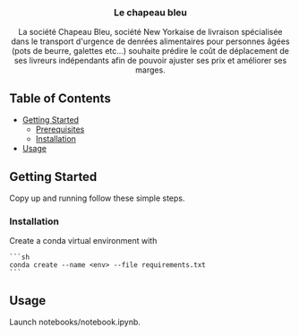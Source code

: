 <p align="center">
  <h3 align="center">Le chapeau bleu</h3>

  <p align="center">La société Chapeau Bleu, société New Yorkaise de livraison spécialisée dans le transport d'urgence de denrées alimentaires pour personnes âgées (pots de beurre, galettes etc...) souhaite prédire le coût de déplacement de ses livreurs indépendants afin de pouvoir ajuster ses prix et améliorer ses marges.</p>
</p>

<!-- TABLE OF CONTENTS -->
## Table of Contents

* [Getting Started](#getting-started)
  * [Prerequisites](#prerequisites)
  * [Installation](#installation)
* [Usage](#usage)

<!-- GETTING STARTED -->
## Getting Started

Copy up and running follow these simple steps.

### Installation

Create a conda virtual environment with

    ```sh
    conda create --name <env> --file requirements.txt
    ```

<!-- USAGE EXAMPLES -->
## Usage

Launch notebooks/notebook.ipynb.
